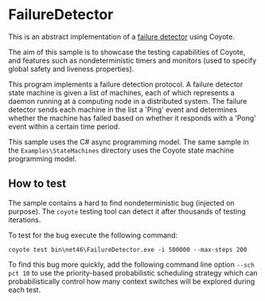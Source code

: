 FailureDetector
===============
This is an abstract implementation of a [failure detector](https://en.wikipedia.org/wiki/Failure_detector) using Coyote.

The aim of this sample is to showcase the testing capabilities of Coyote, and features such as 
nondeterministic timers and monitors (used to specify global safety and liveness properties).

This program implements a failure detection protocol. A failure detector state machine is given
a list of machines, each of which represents a daemon running at a computing node in a distributed
system. The failure detector sends each machine in the list a 'Ping' event and determines whether
the machine has failed based on whether it responds with a 'Pong' event within a certain time period.

This sample uses the C# async programming model.
The same sample in the `Examples\StateMachines` directory uses the
Coyote state machine programming model.

## How to test

The sample contains a hard to find nondeterministic bug (injected on purpose).
The `coyote` testing tool can detect it after thousands of testing iterations.

To test for the bug execute the following command:
```
coyote test bin\net46\FailureDetector.exe -i 500000 --max-steps 200
```

To find this bug more quickly, add the following command line option `--sch pct 10`
to use the priority-based probabilistic scheduling strategy which can probabilistically
control how many context switches will be explored during each test.
